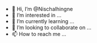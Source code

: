 - 👋 Hi, I’m @Nischalhingne
- 👀 I’m interested in ...
- 🌱 I’m currently learning ...
- 💞️ I’m looking to collaborate on ...
- 📫 How to reach me ...

<!---
Nischalhingne/Nischalhingne is a ✨ special ✨ repository because its `README.md` (this file) appears on your GitHub profile.
You can click the Preview link to take a look at your changes.
--->
